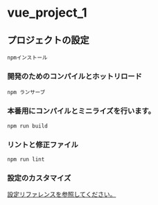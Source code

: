 # vue_project_1

## プロジェクトの設定
```
npmインストール
```

### 開発のためのコンパイルとホットリロード
```
npm ランサーブ
```

### 本番用にコンパイルとミニライズを行います。
```
npm run build
```

### リントと修正ファイル
```
npm run lint
```

### 設定のカスタマイズ
[設定リファレンスを参照してください。](https://cli.vuejs.org/config)
